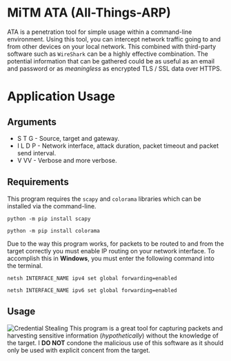 # MiTM ATA (All-Things-ARP)
ATA is a penetration tool for simple usage within a command-line environment. Using this tool, you can intercept network traffic going to and from other devices on your local network. This combined with third-party software such as `WireShark` can be a highly effective combination. The potential information that can be gathered could be as useful as an email and password or as *meaningless* as encrypted TLS / SSL data over HTTPS.
# Application Usage
## Arguments
- S T G - Source, target and gateway.
- I L D P - Network interface, attack duration, packet timeout and packet send interval.
- V VV - Verbose and more verbose.
## Requirements
This program requires the `scapy` and `colorama` libraries which can be installed via the command-line.
```
python -m pip install scapy
```
```
python -m pip install colorama
```
Due to the way this program works, for packets to be routed to and from the target correctly you must enable IP routing on your network interface. To accomplish this in **Windows**, you must enter the following command into the terminal.
```
netsh INTERFACE_NAME ipv4 set global forwarding=enabled
```
```
netsh INTERFACE_NAME ipv6 set global forwarding=enabled
```

## Usage

![Credential Stealing](https://i.imgur.com/U3zjBuZ.png)
This program is a great tool for capturing packets and harvesting sensitive information (*hypothetically*) without the knowledge of the target. I **DO NOT** condone the malicious use of this software as it should only be used with explicit concent from the target.
